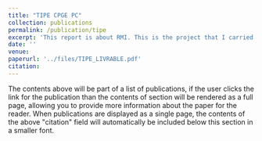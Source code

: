 ```yaml
---
title: "TIPE CPGE PC"
collection: publications
permalink: /publication/tipe
excerpt: 'This report is about RMI. This is the project that I carried out in my second year in CPGE'
date: ''
venue: 
paperurl: '../files/TIPE_LIVRABLE.pdf'
citation: 
---
```


The contents above will be part of a list of publications, if the user clicks the link for the publication than the contents of section will be rendered as a full page, allowing you to provide more information about the paper for the reader. When publications are displayed as a single page, the contents of the above "citation" field will automatically be included below this section in a smaller font.
